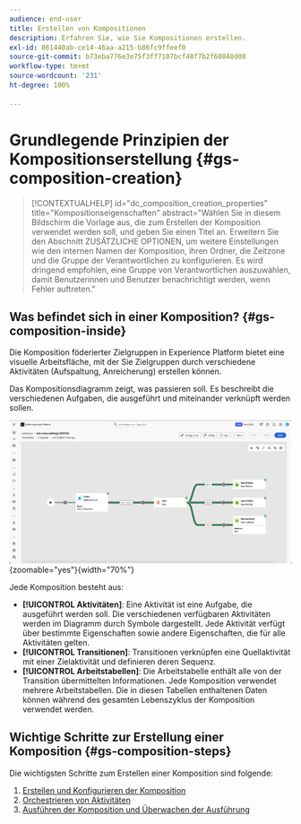 ```yaml
---
audience: end-user
title: Erstellen von Kompositionen
description: Erfahren Sie, wie Sie Kompositionen erstellen.
exl-id: 861440ab-ce14-46aa-a215-b86fc9ffeef0
source-git-commit: b73eba776e3e75f3ff7107bcf48f7b2f60048d08
workflow-type: tm+mt
source-wordcount: '231'
ht-degree: 100%

---
```


# Grundlegende Prinzipien der Kompositionserstellung {#gs-composition-creation}

>[!CONTEXTUALHELP]
>id="dc_composition_creation_properties"
>title="Kompositionseigenschaften"
>abstract="Wählen Sie in diesem Bildschirm die Vorlage aus, die zum Erstellen der Komposition verwendet werden soll, und geben Sie einen Titel an. Erweitern Sie den Abschnitt ZUSÄTZLICHE OPTIONEN, um weitere Einstellungen wie den internen Namen der Komposition, ihren Ordner, die Zeitzone und die Gruppe der Verantwortlichen zu konfigurieren. Es wird dringend empfohlen, eine Gruppe von Verantwortlichen auszuwählen, damit Benutzerinnen und Benutzer benachrichtigt werden, wenn Fehler auftreten."

## Was befindet sich in einer Komposition? {#gs-composition-inside}

Die Komposition föderierter Zielgruppen in Experience Platform bietet eine visuelle Arbeitsfläche, mit der Sie Zielgruppen durch verschiedene Aktivitäten (Aufspaltung, Anreicherung) erstellen können.

Das Kompositionsdiagramm zeigt, was passieren soll. Es beschreibt die verschiedenen Aufgaben, die ausgeführt und miteinander verknüpft werden sollen.

![](assets/gs-compositions/composition-example.png){zoomable="yes"}{width="70%"}

Jede Komposition besteht aus:

* **[!UICONTROL Aktivitäten]**: Eine Aktivität ist eine Aufgabe, die ausgeführt werden soll. Die verschiedenen verfügbaren Aktivitäten werden im Diagramm durch Symbole dargestellt. Jede Aktivität verfügt über bestimmte Eigenschaften sowie andere Eigenschaften, die für alle Aktivitäten gelten.
* **[!UICONTROL Transitionen]**: Transitionen verknüpfen eine Quellaktivität mit einer Zielaktivität und definieren deren Sequenz.
* **[!UICONTROL Arbeitstabellen]**: Die Arbeitstabelle enthält alle von der Transition übermittelten Informationen. Jede Komposition verwendet mehrere Arbeitstabellen. Die in diesen Tabellen enthaltenen Daten können während des gesamten Lebenszyklus der Komposition verwendet werden.

## Wichtige Schritte zur Erstellung einer Komposition {#gs-composition-steps}

Die wichtigsten Schritte zum Erstellen einer Komposition sind folgende:

1. [Erstellen und Konfigurieren der Komposition](../compositions/create-composition.md)
1. [Orchestrieren von Aktivitäten](../compositions/orchestrate-activities.md)
1. [Ausführen der Komposition und Überwachen der Ausführung](../compositions/start-monitor-composition.md)
